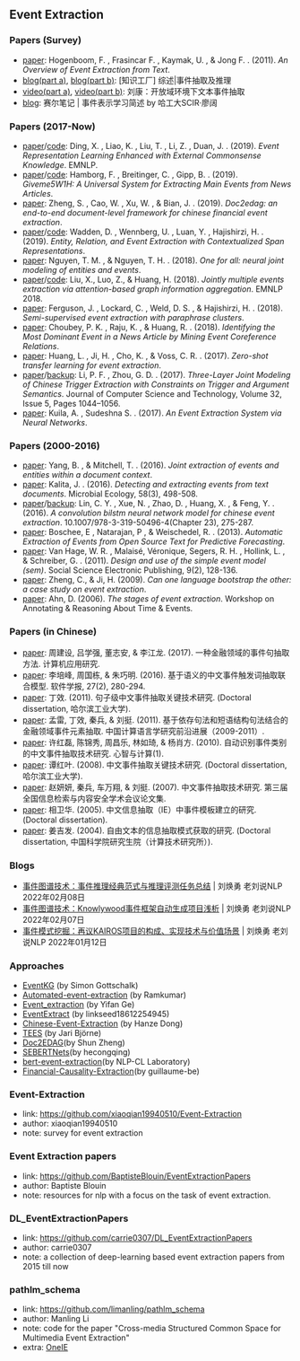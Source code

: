 ## **Event Extraction**


### Papers (Survey)
  * [paper](http://ceur-ws.org/Vol-779/derive2011_submission_1.pdf): Hogenboom, F. , Frasincar F. , Kaymak, U. , & Jong F. . (2011). *An Overview of Event Extraction from Text*.
  * [blog(part a)](https://blog.csdn.net/TgqDT3gGaMdkHasLZv/article/details/86215037), [blog(part b)](https://blog.csdn.net/TgqDT3gGaMdkHasLZv/article/details/86486048): [知识工厂] 综述|事件抽取及推理 
  * [video(part a)](http://www.kengso.com/file/2671e9e6eae1826ad1bd80d5ad5ed79f.html), [video(part b)](http://www.kengso.com/file/1eb5b365ad3859a78f301b7522072961.html): 刘康：开放域环境下文本事件抽取
  * [blog](https://mp.weixin.qq.com/s/LXZ6r-ERmH9_g3rg_1v7Tw): 赛尔笔记 | 事件表示学习简述 by 哈工大SCIR·廖阔

### Papers (2017-Now)
  * [paper](https://arxiv.org/abs/1909.05190)/[code](https://github.com/MagiaSN/CommonsenseERL_EMNLP_2019): Ding, X. , Liao, K. , Liu, T. , Li, Z. , Duan, J. . (2019). *Event Representation Learning Enhanced with External Commonsense Knowledge*. EMNLP.
  * [paper](https://arxiv.org/abs/1909.02766)/[code](https://github.com/fhamborg/Giveme5W1H): Hamborg, F. , Breitinger, C. , Gipp, B. . (2019). *Giveme5W1H: A Universal System for Extracting Main Events from News Articles*.
  * [paper](https://arxiv.org/abs/1904.07535): Zheng, S. , Cao, W. , Xu, W. , & Bian, J. . (2019). *Doc2edag: an end-to-end document-level framework for chinese financial event extraction*.
  * [paper](https://arxiv.org/pdf/1909.03546v2.pdf)/[code](https://github.com/dwadden/dygiepp): Wadden, D. , Wennberg, U. , Luan, Y. , Hajishirzi, H. . (2019). *Entity, Relation, and Event Extraction with Contextualized Span Representations*.
  * [paper](https://arxiv.org/abs/1812.00195): Nguyen, T. M. , & Nguyen, T. H. . (2018). *One for all: neural joint modeling of entities and events*.
  * [paper](https://arxiv.org/abs/1809.09078)/[code](https://github.com/lx865712528/EMNLP2018-JMEE): Liu, X., Luo, Z., & Huang, H. (2018). *Jointly multiple events extraction via attention-based graph information aggregation*. EMNLP 2018.
  * [paper](https://arxiv.org/abs/1808.08622): Ferguson, J. , Lockard, C. , Weld, D. S. , & Hajishirzi, H. . (2018). *Semi-supervised event extraction with paraphrase clusters*.
  * [paper](https://www.aclweb.org/anthology/N18-2055/): Choubey, P. K. , Raju, K. , & Huang, R. . (2018). *Identifying the Most Dominant Event in a News Article by Mining Event Coreference Relations*.
  * [paper](https://arxiv.org/abs/1707.01066): Huang, L. , Ji, H. , Cho, K. , & Voss, C. R. . (2017). *Zero-shot transfer learning for event extraction*.
  * [paper](https://link.springer.com/article/10.1007%2Fs11390-017-1780-5)/[backup](http://jcst.ict.ac.cn/EN/abstract/abstract2376.shtml): Li, P. F. , Zhou, G. D. . (2017). *Three-Layer Joint Modeling of Chinese Trigger Extraction with Constraints on Trigger and Argument Semantics*. Journal of Computer Science and Technology, Volume 32, Issue 5, Pages 1044–1056.
  * [paper](http://ceur-ws.org/Vol-2036/T5-2.pdf): Kuila, A. , Sudeshna S. . (2017). *An Event Extraction System via Neural Networks*.

### Papers (2000-2016)
  * [paper](https://arxiv.org/abs/1609.03632v1): Yang, B. , & Mitchell, T. . (2016). *Joint extraction of events and entities within a document context*.
  * [paper](https://arxiv.org/abs/1601.04012): Kalita, J. . (2016). *Detecting and extracting events from text documents*. Microbial Ecology, 58(3), 498-508.
  * [paper](https://link.springer.com/chapter/10.1007/978-3-319-50496-4_23)/[backup](https://eprints.lancs.ac.uk/id/eprint/83783/1/160.pdf): Lin, C. Y. , Xue, N. , Zhao, D. , Huang, X. , & Feng, Y. . (2016). *A convolution bilstm neural network model for chinese event extraction*. 10.1007/978-3-319-50496-4(Chapter 23), 275-287.
  * [paper](https://link.springer.com/chapter/10.1007/978-1-4614-5311-6_3): Boschee, E , Natarajan, P , & Weischedel, R. . (2013). *Automatic Extraction of Events from Open Source Text for Predictive Forecasting*.
  * [paper](https://www.sciencedirect.com/science/article/abs/pii/S1570826811000199): Van Hage, W. R. , Malaisé, Véronique, Segers, R. H. , Hollink, L. , & Schreiber, G. . (2011). *Design and use of the simple event model (sem)*. Social Science Electronic Publishing, 9(2), 128-136.
  * [paper](https://core.ac.uk/display/21224277): Zheng, C., & Ji, H. (2009). *Can one language bootstrap the other: a case study on event extraction*.
  * [paper](https://www.researchgate.net/publication/228384753_The_stages_of_event_extraction): Ahn, D. (2006). *The stages of event extraction*. Workshop on Annotating & Reasoning About Time & Events.
  
### Papers (in Chinese)
  * [paper](http://www.cnki.com.cn/Article/CJFDTOTAL-JSYJ201710009.htm): 周建设, 吕学强, 董志安, & 李江龙. (2017). 一种金融领域的事件句抽取方法. 计算机应用研究.
  * [paper](http://www.cnki.com.cn/Article/CJFDTotal-RJXB201602007.htm): 李培峰, 周国栋, & 朱巧明. (2016). 基于语义的中文事件触发词抽取联合模型. 软件学报, 27(2), 280-294.
  * [paper](http://cdmd.cnki.com.cn/Article/CDMD-10213-1012000844.htm): 丁效. (2011). 句子级中文事件抽取关键技术研究. (Doctoral dissertation, 哈尔滨工业大学).
  * [paper](http://cpfd.cnki.com.cn/Article/CPFDTOTAL-ZGZR201108001073.htm): 孟雷, 丁效, 秦兵, & 刘挺. (2011). 基于依存句法和短语结构句法结合的金融领域事件元素抽取. 中国计算语言学研究前沿进展（2009-2011）.
  * [paper](http://www.cnki.com.cn/Article/CJFDTotal-XIZH201001006.htm): 许红磊, 陈锦秀, 周昌乐, 林如琦, & 杨肖方. (2010). 自动识别事件类别的中文事件抽取技术研究. 心智与计算(1).
  * [paper](http://cdmd.cnki.com.cn/Article/CDMD-10213-2009224109.htm): 谭红叶. (2008). 中文事件抽取关键技术研究. (Doctoral dissertation, 哈尔滨工业大学).
  * [paper](http://cpfd.cnki.com.cn/Article/CPFDTOTAL-ZGZR200711001013.htm): 赵妍妍, 秦兵, 车万翔, & 刘挺. (2007). 中文事件抽取技术研究. 第三届全国信息检索与内容安全学术会议论文集.
  * [paper](http://www.wanfangdata.com.cn/details/detail.do?_type=degree&id=Y757845): 相卫华. (2005). 中文信息抽取（IE）中事件模板建立的研究. (Doctoral dissertation).
  * [paper](http://cdmd.cnki.com.cn/Article/CDMD-80132-2006191336.htm): 姜吉发. (2004). 自由文本的信息抽取模式获取的研究. (Doctoral dissertation, 中国科学院研究生院（计算技术研究所）).

### Blogs
  * [事件图谱技术：事件推理经典范式与推理评测任务总结](https://mp.weixin.qq.com/s/G_RfZBCL-m16lA8OZTKVnA) | 刘焕勇 老刘说NLP 2022年02月08日
  * [事件图谱技术：Knowlywood事件框架自动生成项目浅析](https://mp.weixin.qq.com/s/_ebGXj-M5PTvEl7Eg7aRNw) | 刘焕勇 老刘说NLP 2022年02月07日
  * [事件模式挖掘：再议KAIROS项目的构成、实现技术与价值场景](https://mp.weixin.qq.com/s/X2-dyTA5q3YxEG6EY710TQ) | 刘焕勇 老刘说NLP 2022年01月12日

### Approaches
  * [EventKG](https://github.com/sgottsch/eventkg) (by Simon Gottschalk)
  * [Automated-event-extraction](https://github.com/helloram52/automated-event-extraction) (by Ramkumar)
  * [Event_extraction](https://github.com/yifange/event_extraction) (by Yifan Ge)
  * [EventExtract](https://github.com/linkseed18612254945/EventExtract) (by linkseed18612254945)
  * [Chinese-Event-Extraction](https://github.com/hendrydong/Chinese-Event-Extraction) (by Hanze Dong)
  * [TEES](https://github.com/jbjorne/TEES) (by Jari Björne)
  * [Doc2EDAG](https://github.com/dolphin-zs/Doc2EDAG)(by Shun Zheng)
  * [SEBERTNets](https://github.com/hecongqing/CCKS2019EventEntityExtraction_Rank5)(by hecongqing)
  * [bert-event-extraction](https://github.com/nlpcl-lab/bert-event-extraction)(by NLP-CL Laboratory)
  * [Financial-Causality-Extraction](https://github.com/guillaume-be/Financial-Causality-Extraction)(by guillaume-be)

### Event-Extraction
  * link: https://github.com/xiaoqian19940510/Event-Extraction
  * author: xiaoqian19940510
  * note: survey for event extraction

### Event Extraction papers
  * link: https://github.com/BaptisteBlouin/EventExtractionPapers
  * author: Baptiste Blouin
  * note: resources for nlp with a focus on the task of event extraction.

### DL_EventExtractionPapers
  * link: https://github.com/carrie0307/DL_EventExtractionPapers
  * author: carrie0307
  * note: a collection of deep-learning based event extraction papers from 2015 till now

### pathlm_schema
  * link: https://github.com/limanling/pathlm_schema
  * author: Manling Li 
  * note: code for the paper "Cross-media Structured Common Space for Multimedia Event Extraction"
  * extra: [OneIE](http://blender.cs.illinois.edu/software/oneie/)
